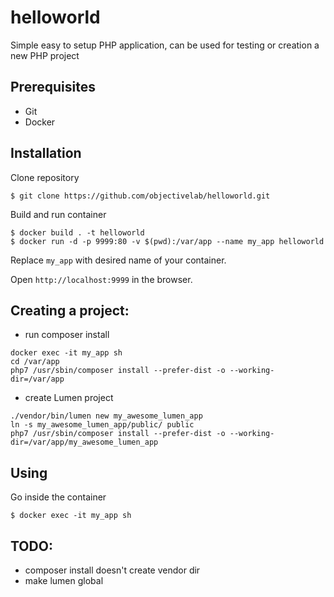 # helloworld

Simple easy to setup PHP application, can be used for testing or creation a new PHP project


## Prerequisites

* Git
* Docker

## Installation

Clone repository
```
$ git clone https://github.com/objectivelab/helloworld.git
```

Build and run container
```
$ docker build . -t helloworld
$ docker run -d -p 9999:80 -v $(pwd):/var/app --name my_app helloworld
```
Replace `my_app` with desired name of your container.  

Open `http://localhost:9999` in the browser.  

## Creating a project:  
* run composer install
```
docker exec -it my_app sh
cd /var/app
php7 /usr/sbin/composer install --prefer-dist -o --working-dir=/var/app
```
* create Lumen project
```
./vendor/bin/lumen new my_awesome_lumen_app
ln -s my_awesome_lumen_app/public/ public
php7 /usr/sbin/composer install --prefer-dist -o --working-dir=/var/app/my_awesome_lumen_app
```

## Using

Go inside the container
```
$ docker exec -it my_app sh
```


## TODO:  
* composer install doesn't create vendor dir
* make lumen global
